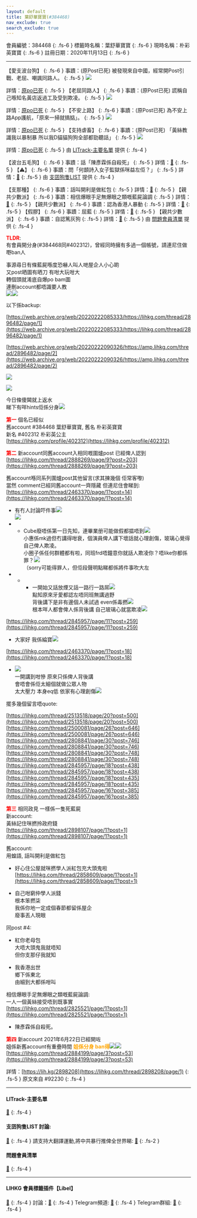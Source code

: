 ```yaml
---
layout: default
title: 葉舒華寶寶(#384468)
nav_exclude: true
search_exclude: true
---
```


會員編號：384468
{: .fs-6 }
標籤時名稱：葉舒華寶寶
{: .fs-6 }
現時名稱：朴彩英寶寶
{: .fs-6 }
註冊日期：2020年11月13日
{: .fs-6 }

---

<div class="code-example" markdown="1">

【愛支波台狗】
{: .fs-6 }
事蹟：(原Post已死) 被發現來自中國，經常開Post引戰、老屈、嘲諷同路人。
{: .fs-5 }
![](https://na.cx/i/DzC0cTG.jpg)


詳情：[原po已死](https://lih.kg/beAwHMV)
{: .fs-5 }
【老屈同路人】
{: .fs-6 }
事蹟：(原Post已死) 謊稱自己喺知名黃店返過工及受到欺凌。
{: .fs-5 }
![](https://na.cx/i/i5D6STc.jpg)


詳情：[原po已死](https://lih.kg/2885511)
{: .fs-5 }
【不安上路】
{: .fs-6 }
事蹟：(原Post已死) 為不安上路App護航，「原來一掃就搞掂」。
{: .fs-5 }
![](https://na.cx/i/D0duQBz.jpg)


詳情：[原po已死](https://lih.kg/2768460)
{: .fs-5 }
【支持虐畜】
{: .fs-6 }
事蹟：(原Post已死) 「黃絲教識我以暴制暴 所以我D貓貓狗狗全部都勁聽話」
{: .fs-5 }
![](https://na.cx/i/i4K58o8.jpg)



詳情：[原po已死](https://lih.kg/2837241)
{: .fs-5 }
由 [LITrack-主要名單](#litrack-主要名單) 提供
{: .fs-4 }

</div>
<div class="code-example" markdown="1">

【波台五毛狗】
{: .fs-6 }
事蹟：話「陳彥霖係自殺死」
{: .fs-5 }
詳情：[🔗](https://lih.kg/2825521)
{: .fs-5 }
【⚠️】
{: .fs-6 }
事蹟：問「何𩐳詩入女子監獄係咪益左佢？」
{: .fs-5 }
詳情：[🔗](https://lih.kg/2826639)
{: .fs-5 }
由 [支囝狗隻LIST](#支囝狗隻list-討論) 提供
{: .fs-4 }

</div>
<div class="code-example" markdown="1">

【支那種】
{: .fs-6 }
事蹟：話叫開利是做紅包
{: .fs-5 }
詳情：[🔗](https://lih.kg/igKkmT)
{: .fs-5 }
【親共少數派】
{: .fs-6 }
事蹟：相信爆眼手足無爆眼之類嘅藍屍論調
{: .fs-5 }
詳情：[🔗](https://lih.kg/2825521)
{: .fs-5 }
【親共少數派】
{: .fs-6 }
事蹟：認為香港人暴動
{: .fs-5 }
詳情：[🔗](https://lih.kg/bbAEpBV)
{: .fs-5 }
【假膠】
{: .fs-6 }
事蹟：屈藍
{: .fs-5 }
詳情：[🔗](https://lih.kg/bcOiupV)
{: .fs-5 }
【親共少數派】
{: .fs-6 }
事蹟：自認篤灰狗
{: .fs-5 }
詳情：[🔗](https://lih.kg/iiOzcT)
{: .fs-5 }
由 [問題會員清單](#問題會員清單) 提供
{: .fs-4 }

</div>
<div class="code-example" markdown="1">

<a style="color:red"><b>TLDR</b></a>: <br>有會員開分身(#384468同#402312)，曾經同時擁有多過一個帳號，請連尼住做嘢ban人


事源尋日有條藍屍喺度恐嚇人叫人哋屋企人小心啲<br>又post晒圖有晒刀 有咁大玩咁大<br>轉個頭就淆底自爆po bam圖 <br>連刪account都唔識要人教<br>![](https://cdn.lihkg.com/assets/faces/big/sosad.gif)![](https://cdn.lihkg.com/assets/faces/big/clown.gif)

以下係backup:
<div class="code-example" markdown="1">

[https://web.archive.org/web/20220222085333/https://lihkg.com/thread/2896482/page/1](https://web.archive.org/web/20220222085333/https://lihkg.com/thread/2896482/page/1)

[https://web.archive.org/web/20220222090326/https://amp.lihkg.com/thread/2896482/page/2](https://web.archive.org/web/20220222090326/https://amp.lihkg.com/thread/2896482/page/2)

![](https://snipboard.io/3AXKsn.jpg)

![](https://snipboard.io/UcigMx.jpg)

</div>

今日條傻閪就上返水<br>睇下有咩hints佢係分身![](https://cdn.lihkg.com/assets/faces/big/hehe.gif)



<a style="color:red"><b>第一</b></a> 個名已經似 <br>舊account #384468 葉舒華寶寶, 舊名 朴彩英寶寶<br>新名 #402312 朴彩英公主<br>[https://lihkg.com/profile/402312](https://lihkg.com/profile/402312)

<a style="color:red"><b>第二</b></a> 新account同舊account入相同嘅圍爐post 已經俾人認到<br>[https://lihkg.com/thread/2888269/page/9?post=203](https://lihkg.com/thread/2888269/page/9?post=203)


<div class="code-example" markdown="1">

舊account喺同系列圍爐post其他留言(求其揀幾個 佢常客嚟) <br>當然 comment已經同舊account一齊隱藏 但連尼住會睇到:<br>[https://lihkg.com/thread/2463370/page/1?post=14](https://lihkg.com/thread/2463370/page/1?post=14)

- 有冇人討論吓件事![](https://cdn.lihkg.com/assets/faces/lomoji/26.png) <br> ![](https://cdn.lihkg.com/assets/faces/normal/smile.gif)
- - Cube廢唔係第一日先知，連畢業册可能做假都揾唔到![](https://cdn.lihkg.com/assets/faces/normal/sosad.gif)<br>小惠係mk過但冇講得咁衰，個演員俾人講下壞話就心理創傷，玻璃心覺得自己俾人欺凌。<br>小圈子係任何群體都有啦，同班frd唔鐘意你就話人欺凌你？唔like你都係罪？![](https://cdn.lihkg.com/assets/faces/lm2/silly.gif)<br>（sorry可能得罪人，但佢段聲明點睇都係將件事吹大左
- - - 一開始又話放煙又話一路行一路屌![](https://cdn.lihkg.com/assets/faces/pig/heard.gif)<br>點知原來牙愛都認左唔同班無講過野<br>背後講下是非有邊個人未試過 even係毒撚![](https://cdn.lihkg.com/assets/faces/normal/sosad.gif)<br>根本咩人都會俾人係背後講 自己玻璃心就當欺凌![](https://cdn.lihkg.com/assets/faces/pig/heard.gif)

</div>

<div class="code-example" markdown="1">

[https://lihkg.com/thread/2845957/page/11?post=259](https://lihkg.com/thread/2845957/page/11?post=259)

- 大家好 我係綸寶![](https://cdn.lihkg.com/assets/faces/tiger/hello.gif)

</div>

<div class="code-example" markdown="1">

[https://lihkg.com/thread/2463370/page/1?post=18](https://lihkg.com/thread/2463370/page/1?post=18)

- ![](https://na.cx/i/L9CyaEW.png) <br> 一開講到咁慘 原來只係俾人背後講<br>會唔會係佢太細個就做公眾人物 <br>太大壓力 本身eq低 依家有心理創傷![](https://cdn.lihkg.com/assets/faces/pig/heard.gif)

</div>

擺多幾個留言唔quote:

[https://lihkg.com/thread/2513518/page/20?post=500](https://lihkg.com/thread/2513518/page/20?post=500)
[https://lihkg.com/thread/2500081/page/26?post=646](https://lihkg.com/thread/2500081/page/26?post=646)
[https://lihkg.com/thread/2808841/page/30?post=746](https://lihkg.com/thread/2808841/page/30?post=746)
[https://lihkg.com/thread/2808841/page/30?post=748](https://lihkg.com/thread/2808841/page/30?post=748)
[https://lihkg.com/thread/2845957/page/18?post=438](https://lihkg.com/thread/2845957/page/18?post=438)
[https://lihkg.com/thread/2845957/page/18?post=435](https://lihkg.com/thread/2845957/page/18?post=435)
[https://lihkg.com/thread/2845957/page/16?post=385](https://lihkg.com/thread/2845957/page/16?post=385)

<a style="color:red"><b>第三</b></a> 相同政見 一樣係一隻死藍屍<br>新account: <br>黃絲記住咪撚拎政府錢<br>[https://lihkg.com/thread/2898107/page/1?post=1](https://lihkg.com/thread/2898107/page/1?post=1)

<div class="code-example" markdown="1">

舊account:<br>用蝗語, 話叫開利是做紅包

<div class="code-example" markdown="1">

- 好心住公屋就咪撚學人派紅包充大頭鬼啦<br>[https://lihkg.com/thread/2858609/page/1?post=1](https://lihkg.com/thread/2858609/page/1?post=1)

<div class="code-example" markdown="1">

- 自己咁窮仲學人派錢<br>根本笨撚柒<br>我係你地一定成個春節都留係屋企<br>廢事丟人現眼

</div>

同post #4:

<div class="code-example" markdown="1">

<div class="code-example" markdown="1">

- 紅你老母包<br>大唔大頭鬼我就唔知<br>但你支那仔我就知

</div>

- 我香港出世<br>鄉下係東北<br>由細到大都係咁叫

</div>

</div>

</div>

<div class="code-example" markdown="1">

相信爆眼手足無爆眼之類嘅藍屍論調:<br>一人一個黃絲接受唔到既事實<br>[https://lihkg.com/thread/2825521/page/1?post=1](https://lihkg.com/thread/2825521/page/1?post=1)

- 陳彥霖係自殺死。

</div>


<a style="color:red"><b>第四</b></a> 新account 2021年6月22日已經開咗<br>姐係新舊account有重疊時間 <a style="color:orange"><b>姐係分身 ban得</b></a>![](https://cdn.lihkg.com/assets/faces/big/sosad.gif)![](https://cdn.lihkg.com/assets/faces/normal/sosad.gif)<br>[https://lihkg.com/thread/2884199/page/3?post=53](https://lihkg.com/thread/2884199/page/3?post=53)


詳情：[https://lih.kg/2898208](https://lihkg.com/thread/2898208/page/1)
{: .fs-5 }
原文來自 #92230
{: .fs-4 }

</div>

---

#### LITrack-主要名單
[🔗](http://tiny.cc/LITrack_GS)
{: .fs-4 }
#### 支囝狗隻LIST 討論: 
[🔗](https://lih.kg/2908480)
{: .fs-4 }
請支持大翻譯運動,將中共暴行推俾全世界睇: [🔗](https://twitter.com/tgtm_official)
{: .fs-2 }
#### 問題會員清單
[🔗](https://github.com/V4KFDgEw8T/rccnmlhnzv)
{: .fs-4 }

---

#### LIHKG 會員標籤插件【Libel】
[🔗](https://kitce.github.io/libel)
{: .fs-4 }
討論：[🔗](https://lih.kg/2841778)
{: .fs-4 }
Telegram頻道: [🔗](https://t.me/LibelOfficialChannel)
{: .fs-4 }
Telegram群組: [🔗](https://t.me/LibelOfficialGroup)
{: .fs-4 }
